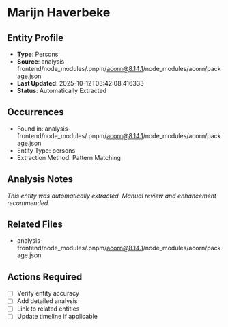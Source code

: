 # Marijn Haverbeke

## Entity Profile
- **Type**: Persons
- **Source**: analysis-frontend/node_modules/.pnpm/acorn@8.14.1/node_modules/acorn/package.json
- **Last Updated**: 2025-10-12T03:42:08.416333
- **Status**: Automatically Extracted

## Occurrences
- Found in: analysis-frontend/node_modules/.pnpm/acorn@8.14.1/node_modules/acorn/package.json
- Entity Type: persons
- Extraction Method: Pattern Matching

## Analysis Notes
*This entity was automatically extracted. Manual review and enhancement recommended.*

## Related Files
- analysis-frontend/node_modules/.pnpm/acorn@8.14.1/node_modules/acorn/package.json

## Actions Required
- [ ] Verify entity accuracy
- [ ] Add detailed analysis
- [ ] Link to related entities
- [ ] Update timeline if applicable
